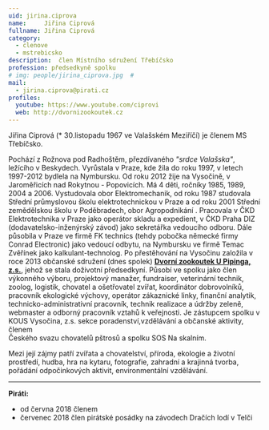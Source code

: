 ```yaml
---
uid: jirina.ciprova            
name:     Jiřina Ciprová        
fullname: Jiřina Ciprová      
category:                 
  - clenove
  - mstrebicsko
description:  člen Místního sdružení Třebíčsko 
profession: předsedkyně spolku 
# img: people/jirina_ciprova.jpg  #
mail:
  - jirina.ciprova@pirati.cz
profiles:
  youtube: https://www.youtube.com/ciprovi  
  web: http://dvornizookoutek.cz 
---
```


Jiřina Ciprová (* 30.listopadu 1967 ve Valašském Meziříčí) je členem MS Třebíčsko. 

Pochází z Rožnova pod Radhoštěm, přezdívaného _"srdce  Valašska"_, ležícího v Beskydech.
Vyrůstala v Praze, kde žila do roku 1997, v letech 1997-2012 bydlela na Nymbursku.  Od roku 2012 žije na Vysočině, v 
Jaroměřicích nad Rokytnou - Popovicích. Má 4 děti, ročníky 1985, 1989, 2004 a 2006. Vystudovala obor Elektromechanik, od 
roku 1987 studovala Střední průmyslovou školu elektrotechnickou  v Praze a od roku 2001 Střední zemědělskou školu v 
Poděbradech, obor Agropodnikání . Pracovala v ČKD Elektrotechnika v Praze jako operátor skladu a expedient, v ČKD 
Praha DIZ (dodavatelsko-inženýrský závod) jako sekretářka vedoucího odboru. Dále působila v Praze ve firmě FK 
technics (tehdy pobočka německé firmy Conrad Electronic) jako vedoucí odbytu, na Nymbursku ve firmě Temac Zvěřínek 
jako kalkulant-technolog. Po přestěhování na Vysočinu založila v roce 2013 občanské sdružení (dnes spolek) **[Dvorní 
zookoutek U Pipinga, z.s.](http://dvornizookoutek.cz)**, jehož se stala doživotní předsedkyní.  Působí ve spolku jako 
člen výkonného výboru, projektový manažer, fundraiser, veterinární technik, zoolog, logistik, chovatel a ošetřovatel 
zvířat, koordinátor dobrovolníků, pracovník ekologické výchovy, operátor zákaznické linky, finanční analytik, 
technicko-administrativní pracovník, technik realizace a údržby zeleně, webmaster a odborný pracovník vztahů k 
veřejnosti. Je zástupcem spolku v KOUS Vysočina, z.s. sekce poradenství,vzdělávání a občanské aktivity, členem  
Českého svazu chovatelů pštrosů a spolku SOS Na skalním.
  
Mezi její zájmy patří zvířata a chovatelství, příroda, ekologie a životní prostředí, hudba, hra na kytaru, fotografie, 
zahradní a krajinná tvorba, pořádání odpočinkových aktivit, environmentální vzdělávání.

---

**Piráti:**
* od června 2018 členem
* červenec 2018 člen pirátské posádky na závodech Dračích lodí v Telči
